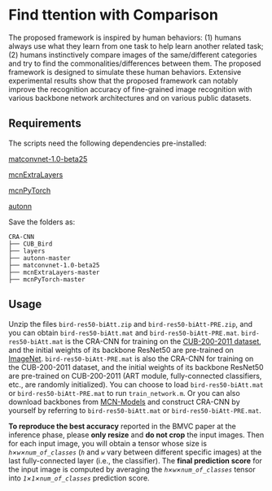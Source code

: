 # Find ttention with Comparison

The proposed framework is inspired by human behaviors: (1) humans always use what they learn from one task to help learn another related task; (2) humans instinctively compare images of the same/different categories and try to find the commonalities/differences between them. The proposed framework is designed to simulate these human behaviors. Extensive experimental results show that the proposed framework can notably improve the recognition accuracy of fine-grained image recognition with various backbone network architectures and on various public datasets.

## Requirements

The scripts need the following dependencies pre-installed:
 
[matconvnet-1.0-beta25](https://github.com/vlfeat/matconvnet)

[mcnExtraLayers](https://github.com/albanie/mcnExtraLayers)

[mcnPyTorch](https://github.com/albanie/mcnPyTorch)

[autonn](https://github.com/vlfeat/autonn)

Save the folders as:
```
CRA-CNN
├── CUB_Bird
├── layers
├── autonn-master
├── matconvnet-1.0-beta25
├── mcnExtraLayers-master
├── mcnPyTorch-master
```
## Usage
Unzip the files `bird-res50-biAtt.zip` and `bird-res50-biAtt-PRE.zip`, and you can obtain `bird-res50-biAtt.mat` and `bird-res50-biAtt-PRE.mat`. `bird-res50-biAtt.mat` is the CRA-CNN for training on the [CUB-200-2011 dataset](http://www.vision.caltech.edu/visipedia/CUB-200-2011.html), and the initial weights of its backbone ResNet50 are pre-trained on [ImageNet](https://image-net.org/). `bird-res50-biAtt-PRE.mat` is also the CRA-CNN for training on the CUB-200-2011 dataset, and the initial weights of its backbone ResNet50 are pre-trained on CUB-200-2011 (ART module, fully-connected classifiers, etc., are randomly initialized). You can choose to load `bird-res50-biAtt.mat` or `bird-res50-biAtt-PRE.mat` to run `train_network.m`. Or you can also download backbones from [MCN-Models](https://www.robots.ox.ac.uk/~albanie/mcn-models.html) and construct CRA-CNN by yourself by referring to `bird-res50-biAtt.mat` or `bird-res50-biAtt-PRE.mat`.

**To reproduce the best accuracy** reported in the BMVC paper at the inference phase, please **only resize** and **do not crop** the input images. Then for each input image, you will obtain a tensor whose size is *`h`×`w`×`num_of_classes`* (*`h`* and *`w`* vary between different specific images) at the last fully-connected layer (i.e., the classifier). The **final prediction score** for the input image is computed by averaging the *`h`×`w`×`num_of_classes`* tensor into *`1`×`1`×`num_of_classes`* prediction score.


